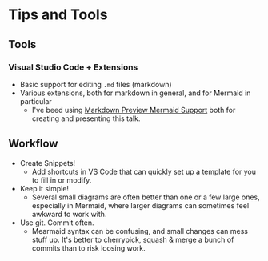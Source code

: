 ﻿# Tips and Tools

## Tools

### Visual Studio Code + Extensions

- Basic support for editing `.md` files (markdown)
- Various extensions, both for markdown in general, and for Mermaid in particular
  - I've beed using [Markdown Preview Mermaid Support](https://marketplace.visualstudio.com/items?itemName=bierner.markdown-mermaid) both for creating and presenting this talk.

## Workflow

- Create Snippets! 
  - Add shortcuts in VS Code that can quickly set up a template for you to fill in or modify.
- Keep it simple!
  - Several small diagrams are often better than one or a few large ones, especially in Mermaid, where larger diagrams can sometimes feel awkward to work with. 
- Use git. Commit often. 
    - Mearmaid syntax can be confusing, and small changes can mess stuff up. It's better to cherrypick, squash & merge a bunch of commits than to risk loosing work.